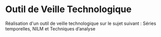 # Outil de Veille Technologique


Réalisation d'un outil de veille technologique sur le sujet suivant : Séries temporelles, NILM et Techniques
d’analyse